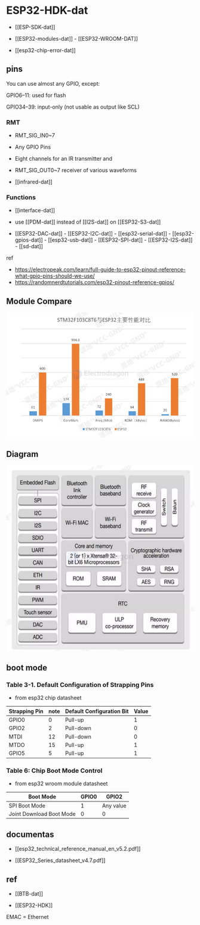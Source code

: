 # ESP32-HDK-dat

- [[ESP-SDK-dat]]
  
- [[ESP32-modules-dat]] - [[ESP32-WROOM-DAT]]

- [[esp32-chip-error-dat]]

## pins 

You can use almost any GPIO, except:

GPIO6–11: used for flash

GPIO34–39: input-only (not usable as output like SCL)

### RMT

- RMT_SIG_IN0~7
- Any GPIO Pins
- Eight channels for an IR transmitter and
- RMT_SIG_OUT0~7 receiver of various waveforms

- [[infrared-dat]]


### Functions 

- [[interface-dat]]

- use [[PDM-dat]] instead of [[I2S-dat]] on [[ESP32-S3-dat]]


- [[ESP32-DAC-dat]] - [[ESP32-I2C-dat]] - [[esp32-serial-dat]] - [[esp32-gpios-dat]] - [[esp32-usb-dat]] - [[ESP32-SPI-dat]] - [[ESP32-I2S-dat]] - [[sd-dat]]



ref 

- https://electropeak.com/learn/full-guide-to-esp32-pinout-reference-what-gpio-pins-should-we-use/
- https://randomnerdtutorials.com/esp32-pinout-reference-gpios/




## Module Compare 

![](2024-12-27-18-11-21.png)


## Diagram 

![](2024-12-27-18-11-50.png)

## boot mode 

### Table 3-1. Default Configuration of Strapping Pins

- from esp32 chip datasheet 

| Strapping Pin | note | Default Configuration Bit | Value |
| ------------- | ---- | ------------------------- | ----- |
| GPIO0         | 0    | Pull-up                   | 1     |
| GPIO2         | 2    | Pull-down                 | 0     |
| MTDI          | 12   | Pull-down                 | 0     |
| MTDO          | 15   | Pull-up                   | 1     |
| GPIO5         | 5    | Pull-up                   | 1     |

### Table 6: Chip Boot Mode Control

- from esp32 wroom module datasheet 
  
| Boot Mode                | GPIO0 | GPIO2     |
| ------------------------ | ----- | --------- |
| SPI Boot Mode            | 1     | Any value |
| Joint Download Boot Mode | 0     | 0         |




## documentas 

- [[esp32_technical_reference_manual_en_v5.2.pdf]]

- [[ESP32_Series_datasheet_v4.7.pdf]]

## ref

- [[BTB-dat]]

- [[ESP32-HDK]]

EMAC = Ethernet 